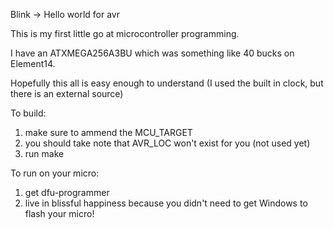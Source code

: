 Blink -> Hello world for avr

This is my first little go at microcontroller programming.

I have an ATXMEGA256A3BU which was something like 40 bucks on Element14.

Hopefully this all is easy enough to understand (I used the built in clock, but there is an external source)

To build:

1. make sure to ammend the MCU_TARGET
2. you should take note that AVR_LOC won't exist for you (not used yet)
3. run make

To run on your micro:

1. get dfu-programmer
2. live in blissful happiness because you didn't need to get Windows to flash your micro!
